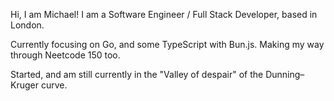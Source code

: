 Hi, I am Michael! I am a Software Engineer / Full Stack Developer, based in London.

Currently focusing on Go, and some TypeScript with Bun.js. Making my way through Neetcode 150 too.

Started, and am still currently in the "Valley of despair" of the Dunning–Kruger curve.
